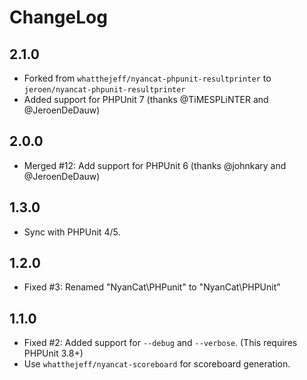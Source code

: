 ChangeLog
=========

2.1.0
-----

* Forked from `whatthejeff/nyancat-phpunit-resultprinter` to `jeroen/nyancat-phpunit-resultprinter`
* Added support for PHPUnit 7 (thanks @TiMESPLiNTER and @JeroenDeDauw)

2.0.0
-----

* Merged #12: Add support for PHPUnit 6 (thanks @johnkary and @JeroenDeDauw)

1.3.0
-----

* Sync with PHPUnit 4/5.

1.2.0
-----

* Fixed #3: Renamed "NyanCat\PHPunit" to "NyanCat\PHPUnit"

1.1.0
-----

* Fixed #2: Added support for `--debug` and `--verbose`. (This requires PHPUnit 3.8+)
* Use `whatthejeff/nyancat-scoreboard` for scoreboard generation.